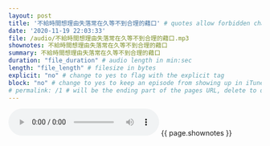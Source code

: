 ```yaml
---
layout: post
title: '不給時間想理由失落常在久等不到合理的藉口' # quotes allow forbidden characters like the colon
date: '2020-11-19 22:03:33'
file: /audio/不給時間想理由失落常在久等不到合理的藉口.mp3
shownotes: 不給時間想理由失落常在久等不到合理的藉口
summary: 不給時間想理由失落常在久等不到合理的藉口
duration: "file_duration" # audio length in min:sec
length: "file_length" # filesize in bytes
explicit: "no" # change to yes to flag with the explicit tag
block: "no" # change to yes to keep an episode from showing up in iTunes
# permalink: /1 # will be the ending part of the pages URL, delete to default to the title
---
```


<audio controls>
<source src="{{site.url}}{{site.baseurl}}{{ page.file }}" type="audio/x-mp3">
Your browser does not support the audio element.
</audio>
{{ page.shownotes }}
